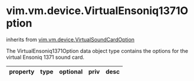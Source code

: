 vim.vm.device.VirtualEnsoniq1371Option
======================================
inherits from [vim.vm.device.VirtualSoundCardOption](docs/vim.vm.device.VirtualSoundCardOption.md)


The VirtualEnsoniq1371Option data object type contains the options for the   virtual Ensoniq 1371 sound card.

| property | type | optional | priv | desc |
|:---------|:-----|:---------|:-----|:-----|


